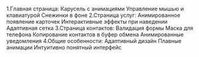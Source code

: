 1.Главная страница:
  Карусель с анимациями
  Управление мышью и клавиатурой
  Снежинки в фоне
2.Страница услуг:
  Анимированное появление карточек
  Интерактивные эффекты при наведении
  Адаптивная сетка
3.Страница контактов:
  Валидация формы
  Маска для телефона
  Копирование контактов в буфер обмена
  Анимированные уведомления
4.Общие особенности:
  Адаптивный дизайн
  Плавные анимации
  Интуитивно понятный интерфейс